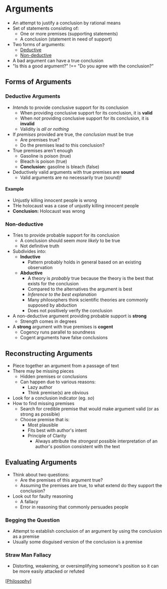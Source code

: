 # Arguments

- An attempt to justify a conclusion by rational means
- Set of statements consisting of:
  - One or more premises (supporting statements)
  - A conclusion (statement in need of support)
- Two forms of arguments:
  - [Deductive](#deductive-arguments)
  - [Non-deductive](#non-deductive)
- A bad argument can have a true conclusion
- "Is this a good argument?" !== "Do you agree with the conclusion?"

## Forms of Arguments

### Deductive Arguments

- _Intends_ to provide conclusive support for its conclusion
  - When providing conclusive support for its conclusion, it is **valid**
  - When _not_ providing conclusive support for its conclusion, it is **invalid**
  - Validity is _all or nothing_
- If _premises_ provided are true, the _conclusion_ must be true
  - Are premises true?
  - Do the premises lead to this conclusion?
- True premises aren't enough
  - Gasoline is poison (true)
  - Bleach is poison (true)
  - **Conclusion:** gasoline is bleach (false)
- Deductively valid arguments with true premises are **sound**
  - Valid arguments are no necessarily true (sound)!

#### Example

- Unjustly killing innocent people is wrong
- THe holocaust was a case of unjustly killing innocent people
- **Conclusion:** Holocaust was wrong

### Non-deductive

- Tries to provide probable support for its conclusion
  - A conclusion should seem _more likely_ to be true
  - Not definitive truth
- Subdivides into:
  - **Inductive**
    - Pattern probably holds in general based on an existing observation
  - **Abductive**
    - A theory is _probably_ true because the theory is the best that exists for the conclusion
    - Compared to the alternatives the argument is best
    - _Inference to the best explanation_
    - Many philosophers think scientific theories are commonly supposed by abduction
    - Does not positively verify the conclusion
- A non-deductive argument providing probable support is **strong**
  - Strength comes in degrees
- A **strong** argument with true premises is **cogent**
  - Cogency runs parallel to soundness
  - Cogent arguments have false conclusions

## Reconstructing Arguments

- Piece together an argument from a passage of text
- There may be missing pieces
  - Hidden premises or conclusions
  - Can happen due to various reasons:
    - Lazy author
    - Think premise(s) are obvious
- Look for a conclusion indicator (eg. _so_)
- How to find missing premises
  - Search for credible premise that would make argument valid (or as strong as possible)
  - Choose premise that is:
    - Most plausible
    - Fits best with author's intent
    - Principle of Clarity
      - Always attribute the _strongest_ possible interpretation of an author's position consistent with the text

## Evaluating Arguments

- Think about two questions:
  - Are the premises of this argument true?
  - Assuming the premises are true, to what extend do they support the conclusion?
- Look out for faulty reasoning
  - A fallacy
  - Error in reasoning that commonly persuades people

### Begging the Question

- Attempt to establish conclusion of an argument by using the conclusion as a premise
- Usually some disguised version of the conclusion is a premise

### Straw Man Fallacy

- Distorting, weakening, or oversimplifying someone's position so it can be more easily attacked or refuted

[[Philosophy]]

[//begin]: # "Autogenerated link references for markdown compatibility"
[Philosophy]: philosophy "Philosophy"
[//end]: # "Autogenerated link references"
